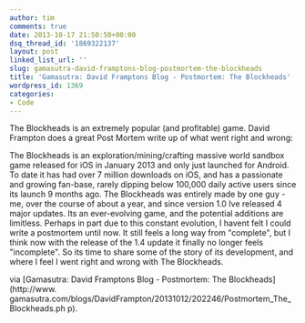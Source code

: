 ```yaml
---
author: tim
comments: true
date: 2013-10-17 21:50:50+00:00
dsq_thread_id: '1869322137'
layout: post
linked_list_url: ''
slug: gamasutra-david-framptons-blog-postmortem-the-blockheads
title: 'Gamasutra: David Framptons Blog - Postmortem: The Blockheads'
wordpress_id: 1369
categories:
- Code
---
```


The Blockheads is an extremely popular (and profitable) game. David Frampton
does a great Post Mortem write up of what went right and wrong:

The Blockheads is an exploration/mining/crafting massive world sandbox game
released for iOS in January 2013 and only just launched for Android. To date
it has had over 7 million downloads on iOS, and has a passionate and growing
fan-base, rarely dipping below 100,000 daily active users since its launch 9
months ago. The Blockheads was entirely made by one guy - me, over the course
of about a year, and since version 1.0 Ive released 4 major updates. Its an
ever-evolving game, and the potential additions are limitless. Perhaps in part
due to this constant evolution, I havent felt I could write a postmortem until
now. It still feels a long way from "complete", but I think now with the
release of the 1.4 update it finally no longer feels "incomplete". So its time
to share some of the story of its development, and where I feel I went right
and wrong with The Blockheads.

via [Gamasutra: David Framptons Blog - Postmortem: The Blockheads](http://www.
gamasutra.com/blogs/DavidFrampton/20131012/202246/Postmortem_The_Blockheads.ph
p).

